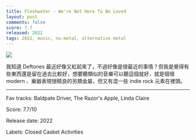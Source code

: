```yaml
---
title: Fleshwater - We're Not Here To Be Loved
layout: post
comments: false
score: 7.7
released: 2022
tags: 2022, music, nu-metal, alternative metal
---
```


![](https://i.discogs.com/1xlOa-JkFKGtrxGlm2W1XHKbjDVMOWj0icLjocSOfAE/rs:fit/g:sm/q:90/h:600/w:600/czM6Ly9kaXNjb2dz/LWRhdGFiYXNlLWlt/YWdlcy9SLTI1MTIz/MzAzLTE3MDY2MzU3/NDMtNjk2MS5qcGVn.jpeg)

我知道 Deftones 最近好像又紅起來了，不過好像是很最近的事情？但我是覺得有些東西還是留在過去比較好，想要聽類似的音樂可以聽這個就好，就是個很 modern 、樂器表現很精良的另類金屬，但又有混一些 indie rock 元素在裡頭。

---

Fav tracks: Baldpate Driver, The Razor's Apple, Linda Claire

Score: 7.7/10

Release date: 2022

Labels: Closed Casket Activities

